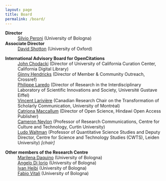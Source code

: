 ```yaml
---
layout: page
title: Board
permalink: /board/
---
```


<dl>
    <dt><strong>Director</strong></dt>
    <dd><a href="https://twitter.com/essepuntato">Silvio Peroni</a> (University of Bologna)</dd>
    <dt><strong>Associate Director</strong></dt>
    <dd><a href="https://twitter.com/dshotton">David Shotton</a> (University of Oxford)</dd>
</dl>

<dl>
    <dt><strong>International Advisory Board for OpenCitations</strong></dt>
    <dd><a href="https://twitter.com/chodacki">John Chodacki</a> (Director of University of California Curation Center, California Digital Library)</dd>
    <dd><a href="https://twitter.com/GinnyLDN">Ginny Hendricks</a> (Director of Member & Community Outreach, Crossref)</dd>
    <dd><a href="http://umr-lisis.fr/membre/philippe-laredo/">Philippe Laredo</a> (Director of Research in the Interdisciplinary Laboratory of Scientific  Innovations and Society, Université Gustave Eiffel)</dd>
    <dd><a href="https://twitter.com/lariviev">Vincent Larivière</a> (Canadian Research Chair on the Transformation of Scholarly Communication, University of Montréal)</dd>
    <dd><a href="https://twitter.com/catmacOA">Catriona Maccallum</a> (Director of Open Science, Hindawi Open Access Publisher)</dd>
    <dd><a href="https://twitter.com/CameronNeylon">Cameron Neylon</a> (Professor of Research Communications, Centre for Culture and Technology, Curtin University)</dd>
    <dd><a href="https://twitter.com/LudoWaltman">Ludo Waltman</a> (Professor of Quantitative Science Studies and Deputy Director, Centre for Science and Technology Studies (CWTS), Leiden University) <em>[chair]</em></dd>
</dl>

<dl>
    <dt><strong>Other members of the Research Centre</strong></dt>
    <dd><a href="https://twitter.com/emmedaquino">Marilena Daquino</a> (University of Bologna)</dd>
    <dd><a href="https://www.unibo.it/sitoweb/angelo.diiorio/">Angelo Di Iorio</a> (University of Bologna)</dd>
    <dd><a href="https://twitter.com/ivanHeiB">Ivan Heibi</a> (University of Bologna)</dd>
    <dd><a href="https://twitter.com/fvitali">Fabio Vitali</a> (University of Bologna)</dd>
</dl>
